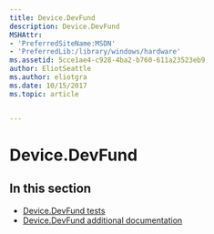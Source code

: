```yaml
---
title: Device.DevFund
description: Device.DevFund
MSHAttr:
- 'PreferredSiteName:MSDN'
- 'PreferredLib:/library/windows/hardware'
ms.assetid: 5cce1ae4-c928-4ba2-b760-611a23523eb9
author: EliotSeattle
ms.author: eliotgra
ms.date: 10/15/2017
ms.topic: article


---
```


# Device.DevFund


## <span id="in_this_section"></span>In this section


-   [Device.DevFund tests](device-devfund-tests.md)
-   [Device.DevFund additional documentation](device-devfund-additional-documentation.md)

 

 






